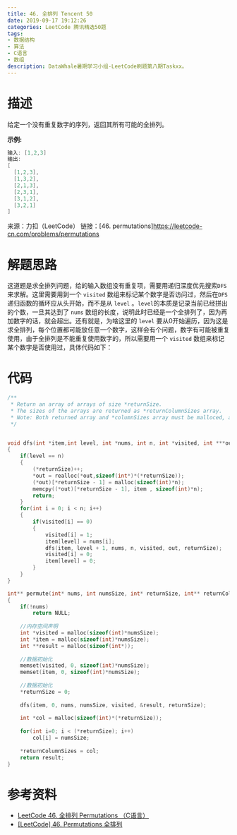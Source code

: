 ```yaml
---
title: 46. 全排列 Tencent 50
date: 2019-09-17 19:12:26
categories: LeetCode 腾讯精选50题
tags:
- 数据结构
- 算法
- C语言
- 数组
description: DataWhale暑期学习小组-LeetCode刷题第八期Taskxx。
---
```


# 描述

给定一个没有重复数字的序列，返回其所有可能的全排列。

**示例:**

```c
输入: [1,2,3]
输出:
[
  [1,2,3],
  [1,3,2],
  [2,1,3],
  [2,3,1],
  [3,1,2],
  [3,2,1]
]
```

来源：力扣（LeetCode）
链接：[46. permutations]https://leetcode-cn.com/problems/permutations

# 解题思路

这道题是求全排列问题，给的输入数组没有重复项，需要用递归深度优先搜索`DFS`来求解。这里需要用到一个 `visited` 数组来标记某个数字是否访问过，然后在` DFS `递归函数的循环应从头开始，而不是从 `level` 。`level`的本质是记录当前已经拼出的个数，一旦其达到了 `nums` 数组的长度，说明此时已经是一个全排列了，因为再加数字的话，就会超出。还有就是，为啥这里的 `level` 要从0开始遍历，因为这是求全排列，每个位置都可能放任意一个数字，这样会有个问题，数字有可能被重复使用，由于全排列是不能重复使用数字的，所以需要用一个 `visited` 数组来标记某个数字是否使用过，具体代码如下：

# 代码

```c
/**
 * Return an array of arrays of size *returnSize.
 * The sizes of the arrays are returned as *returnColumnSizes array.
 * Note: Both returned array and *columnSizes array must be malloced, assume caller calls free().
 */


void dfs(int *item,int level, int *nums, int n, int *visited, int ***out, int *returnSize)
{
    if(level == n)
    {
        (*returnSize)++;
        *out = realloc(*out,sizeof(int*)*(*returnSize));
        (*out)[*returnSize - 1] = malloc(sizeof(int)*n);
        memcpy((*out)[*returnSize - 1], item , sizeof(int)*n);
        return;
    }
    for(int i = 0; i < n; i++)
    {
        if(visited[i] == 0)
        {
            visited[i] = 1;
            item[level] = nums[i];
            dfs(item, level + 1, nums, n, visited, out, returnSize);
            visited[i] = 0;
            item[level] = 0;
        }
    }
}

int** permute(int* nums, int numsSize, int* returnSize, int** returnColumnSizes)
{
    if(!nums)
        return NULL;
    
    //内存空间声明
    int *visited = malloc(sizeof(int)*numsSize);
    int *item = malloc(sizeof(int)*numsSize);
    int **result = malloc(sizeof(int*));
    
    //数据初始化
    memset(visited, 0, sizeof(int)*numsSize);
    memset(item, 0, sizeof(int)*numsSize);
    
    //数据初始化
    *returnSize = 0;
    
    dfs(item, 0, nums, numsSize, visited, &result, returnSize);
    
    int *col = malloc(sizeof(int)*(*returnSize));
    
    for(int i=0; i < (*returnSize); i++)
        col[i] = numsSize;
    
    *returnColumnSizes = col;
    return result;
}

```

# 参考资料

- [LeetCode 46. 全排列 Permutations （C语言）](http://element-ui.cn/news_show_3444.shtml)
- [[LeetCode] 46. Permutations 全排列](https://www.cnblogs.com/grandyang/p/4358848.html)

